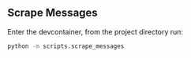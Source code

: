 ## Scrape Messages 

Enter the devcontainer, from the project directory run:

```sh
python -m scripts.scrape_messages
```
